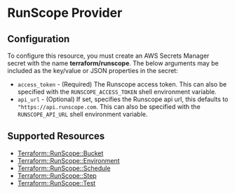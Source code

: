 # RunScope Provider

## Configuration

To configure this resource, you must create an AWS Secrets Manager secret with the name **terraform/runscope**. The below arguments may be included as the key/value or JSON properties in the secret:

* `access_token` - (Required) The Runscope access token.
  This can also be specified with the `RUNSCOPE_ACCESS_TOKEN` shell
  environment variable.
* `api_url` - (Optional) If set, specifies the Runscope api url, this
   defaults to `"https://api.runscope.com`. This can also be specified
   with the `RUNSCOPE_API_URL` shell environment variable.


## Supported Resources

* [Terraform::RunScope::Bucket](docs/providers/runscope/Bucket.md)
* [Terraform::RunScope::Environment](docs/providers/runscope/Environment.md)
* [Terraform::RunScope::Schedule](docs/providers/runscope/Schedule.md)
* [Terraform::RunScope::Step](docs/providers/runscope/Step.md)
* [Terraform::RunScope::Test](docs/providers/runscope/Test.md)